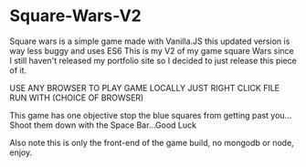 # Square-Wars-V2
Square wars is a simple game made with Vanilla.JS this updated version is way less buggy and uses ES6
This is my V2 of my game square Wars since I still haven't released my portfolio site so I decided to just release this
piece of it.

USE ANY BROWSER TO PLAY GAME LOCALLY JUST RIGHT CLICK FILE RUN WITH (CHOICE OF BROWSER) 

This game has one objective stop the blue squares from getting past you...
Shoot them down with the Space Bar...Good Luck

Also note this is only the front-end of the game build, no mongodb or node, enjoy.
